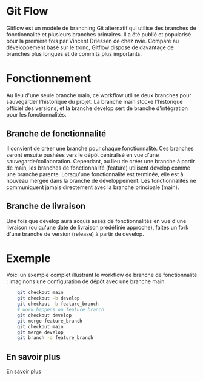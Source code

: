 
# Git Flow

Gitflow est un modèle de branching Git alternatif qui utilise des branches de fonctionnalité et plusieurs branches primaires. Il a été publié et popularisé pour la première fois par Vincent Driessen de chez nvie. Comparé au développement basé sur le tronc, Gitflow dispose de davantage de branches plus longues et de commits plus importants.

# Fonctionnement

Au lieu d'une seule branche main, ce workflow utilise deux branches pour sauvegarder l'historique du projet. La branche main stocke l'historique officiel des versions, et la branche develop sert de branche d'intégration pour les fonctionnalités.

## Branche de fonctionnalité

Il convient de créer une branche pour chaque fonctionnalité. Ces branches seront ensuite pushées vers le dépôt centralisé en vue d'une sauvegarde/collaboration. Cependant, au lieu de créer une branche à partir de main, les branches de fonctionnalité (feature) utilisent develop comme une branche parente. Lorsqu'une fonctionnalité est terminée, elle est à nouveau mergée dans la branche de développement. Les fonctionnalités ne communiquent jamais directement avec la branche principale (main).

## Branche de livraison

Une fois que develop aura acquis assez de fonctionnalités en vue d'une livraison (ou qu'une date de livraison prédéfinie approche), faites un fork d'une branche de version (release) à partir de develop.

# Exemple

Voici un exemple complet illustrant le workflow de branche de fonctionnalité : imaginons une configuration de dépôt avec une branche main.

```bash
    git checkout main
    git checkout -b develop
    git checkout -b feature_branch
    # work happens on feature branch
    git checkout develop
    git merge feature_branch
    git checkout main
    git merge develop
    git branch -d feature_branch
```


## En savoir plus

[En savoir plus](https://www.atlassian.com/fr/git/tutorials/comparing-workflows/gitflow-workflow)

